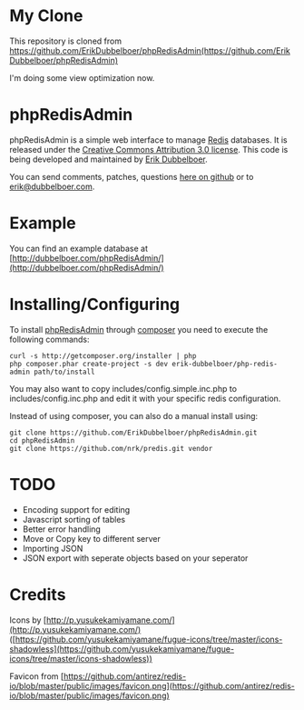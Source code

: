 My Clone
=========

This repository is cloned from https://github.com/ErikDubbelboer/phpRedisAdmin(https://github.com/ErikDubbelboer/phpRedisAdmin)

I'm doing some view optimization now.

phpRedisAdmin
=============

phpRedisAdmin is a simple web interface to manage [Redis](http://redis.io/)
databases. It is released under the
[Creative Commons Attribution 3.0 license](http://creativecommons.org/licenses/by/3.0/).
This code is being developed and maintained by [Erik Dubbelboer](https://github.com/ErikDubbelboer/).

You can send comments, patches, questions
[here on github](https://github.com/ErikDubbelboer/phpRedisAdmin/issues)
or to erik@dubbelboer.com.


Example
=======

You can find an example database at
[http://dubbelboer.com/phpRedisAdmin/](http://dubbelboer.com/phpRedisAdmin/)


Installing/Configuring
======================

To install [phpRedisAdmin](https://packagist.org/packages/erik-dubbelboer/php-redis-admin) through [composer](http://getcomposer.org/) you need to execute the following commands:

```
curl -s http://getcomposer.org/installer | php
php composer.phar create-project -s dev erik-dubbelboer/php-redis-admin path/to/install
```

You may also want to copy includes/config.simple.inc.php to includes/config.inc.php
and edit it with your specific redis configuration.

Instead of using composer, you can also do a manual install using:

```
git clone https://github.com/ErikDubbelboer/phpRedisAdmin.git
cd phpRedisAdmin
git clone https://github.com/nrk/predis.git vendor
```

TODO
====

* Encoding support for editing
* Javascript sorting of tables
* Better error handling
* Move or Copy key to different server
* Importing JSON
* JSON export with seperate objects based on your seperator


Credits
=======

Icons by [http://p.yusukekamiyamane.com/](http://p.yusukekamiyamane.com/) ([https://github.com/yusukekamiyamane/fugue-icons/tree/master/icons-shadowless](https://github.com/yusukekamiyamane/fugue-icons/tree/master/icons-shadowless))

Favicon from [https://github.com/antirez/redis-io/blob/master/public/images/favicon.png](https://github.com/antirez/redis-io/blob/master/public/images/favicon.png)
